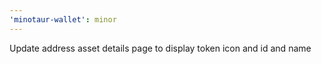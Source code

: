 ```yaml
---
'minotaur-wallet': minor
---
```


Update address asset details page to display token icon and id and name
